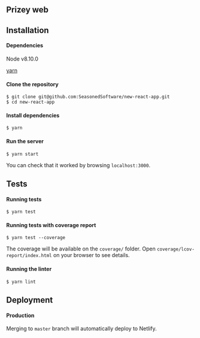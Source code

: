 ## Prizey web

## Installation

#### Dependencies

Node v8.10.0

[yarn](https://yarnpkg.com/pt-BR/)

#### Clone the repository
```
$ git clone git@github.com:SeasonedSoftware/new-react-app.git
$ cd new-react-app
```

#### Install dependencies
```
$ yarn
```

#### Run the server
```
$ yarn start
```

You can check that it worked by browsing `localhost:3000`.

## Tests

#### Running tests
```
$ yarn test
```

#### Running tests with coverage report
```
$ yarn test --coverage
```

The coverage will be available on the `coverage/` folder. Open `coverage/lcov-report/index.html` on your browser to see details.


#### Running the linter
```
$ yarn lint
```

## Deployment

#### Production

Merging to `master` branch will  automatically deploy to Netlify.
